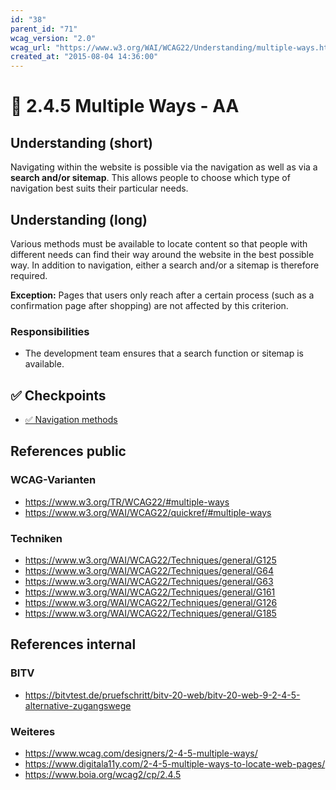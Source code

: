 ```yaml
---
id: "38"
parent_id: "71"
wcag_version: "2.0"
wcag_url: "https://www.w3.org/WAI/WCAG22/Understanding/multiple-ways.html"
created_at: "2015-08-04 14:36:00"
---
```


# 📜 2.4.5 Multiple Ways - AA

## Understanding (short)

Navigating within the website is possible via the navigation as well as via a **search and/or sitemap**. This allows people to choose which type of navigation best suits their particular
needs.

## Understanding (long)

Various methods must be available to locate content so that people with different needs can find their way around the website in the best possible way. In addition to navigation, either a search and/or a sitemap is therefore required.

**Exception:** Pages that users only reach after a certain process (such as a confirmation page after shopping) are not affected by this criterion.

### Responsibilities

- The development team ensures that a search function or sitemap is available.

## ✅ Checkpoints

- [✅ Navigation methods](navigation-methods)

## References public

### WCAG-Varianten
- <https://www.w3.org/TR/WCAG22/#multiple-ways>
- <https://www.w3.org/WAI/WCAG22/quickref/#multiple-ways>

### Techniken
- <https://www.w3.org/WAI/WCAG22/Techniques/general/G125>
- <https://www.w3.org/WAI/WCAG22/Techniques/general/G64>
- <https://www.w3.org/WAI/WCAG22/Techniques/general/G63>
- <https://www.w3.org/WAI/WCAG22/Techniques/general/G161>
- <https://www.w3.org/WAI/WCAG22/Techniques/general/G126>
- <https://www.w3.org/WAI/WCAG22/Techniques/general/G185>

## References internal

### BITV
- <https://bitvtest.de/pruefschritt/bitv-20-web/bitv-20-web-9-2-4-5-alternative-zugangswege>

### Weiteres
- <https://www.wcag.com/designers/2-4-5-multiple-ways/>
- <https://www.digitala11y.com/2-4-5-multiple-ways-to-locate-web-pages/>
- <https://www.boia.org/wcag2/cp/2.4.5>